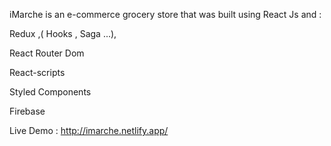iMarche is an e-commerce grocery store that was built using React Js and :

Redux ,( Hooks , Saga ...),

React Router Dom

React-scripts

Styled Components

Firebase

Live Demo : http://imarche.netlify.app/
